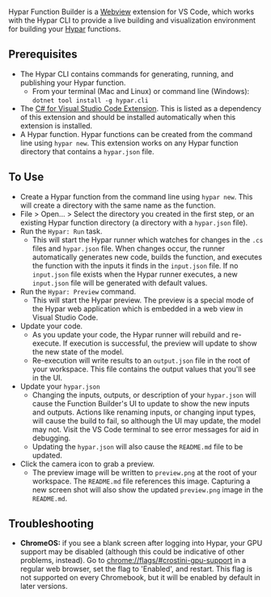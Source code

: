 Hypar Function Builder is a [Webview](https://code.visualstudio.com/api/extension-guides/webview) extension for VS Code, which works with the Hypar CLI to provide a live building and visualization environment for building your [Hypar](https://hypar.io/) functions.

## Prerequisites
- The Hypar CLI contains commands for generating, running, and publishing your Hypar function.
  - From your terminal (Mac and Linux) or command line (Windows): `dotnet tool install -g hypar.cli`
- The [C# for Visual Studio Code Extension](https://marketplace.visualstudio.com/items?itemName=ms-vscode.csharp). This is listed as a dependency of this extension and should be installed automatically when this extension is installed.
- A Hypar function. Hypar functions can be created from the command line using `hypar new`. This extension works on any Hypar function directory that contains a `hypar.json` file.

## To Use
- Create a Hypar function from the command line using `hypar new`. This will create a directory with the same name as the function.
- File > Open... > Select the directory you created in the first step, or an existing Hypar function directory (a directory with a `hypar.json` file).
- Run the `Hypar: Run` task. 
  - This will start the Hypar runner which watches for changes in the `.cs` files and `hypar.json` file. When changes occur, the runner automatically generates new code, builds the function, and executes the function with the inputs it finds in the `input.json` file. If no `input.json` file exists when the Hypar runner executes, a new `input.json` file will be generated with default values.
- Run the `Hypar: Preview` command. 
  - This will start the Hypar preview. The preview is a special mode of the Hypar web application which is embedded in a web view in Visual Studio Code.
- Update your code.
  - As you update your code, the Hypar runner will rebuild and re-execute. If execution is successful, the preview will update to show the new state of the model.
  - Re-execution will write results to an `output.json` file in the root of your workspace. This file contains the output values that you'll see in the UI.
- Update your `hypar.json`
  - Changing the inputs, outputs, or description of your `hypar.json` will cause the Function Builder's UI to update to show the new inputs and outputs. Actions like renaming inputs, or changing input types, will cause the build to fail, so although the UI may update, the model may not. Visit the VS Code terminal to see error messages for aid in debugging.
  - Updating the `hypar.json` will also cause the `README.md` file to be updated.
- Click the camera icon to grab a preview.
  - The preview image will be written to `preview.png` at the root of your workspace. The `README.md` file references this image. Capturing a new screen shot will also show the updated `preview.png` image in the `README.md`.

## Troubleshooting
- **ChromeOS:** if you see a blank screen after logging into Hypar, your GPU support may be disabled (although this could be indicative of other problems, instead). Go to [chrome://flags/#crostini-gpu-support](chrome://flags/#crostini-gpu-support) in a regular web browser, set the flag to 'Enabled', and restart. This flag is not supported on every Chromebook, but it will be enabled by default in later versions.
